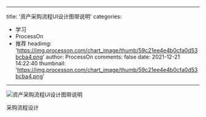 
---
title: '资产采购流程UI设计图带说明'
categories: 
 - 学习
 - ProcessOn
 - 推荐
headimg: 'https://img.processon.com/chart_image/thumb/59c21ee4e4b0cfa0d53bcba4.png'
author: ProcessOn
comments: false
date: 2021-12-21 14:22:40
thumbnail: 'https://img.processon.com/chart_image/thumb/59c21ee4e4b0cfa0d53bcba4.png'
---

<div>   
<img class="thumb" alt="资产采购流程UI设计图带说明" src="https://img.processon.com/chart_image/thumb/59c21ee4e4b0cfa0d53bcba4.png" referrerpolicy="no-referrer">
<p>采购流程设计</p>  
</div>
            